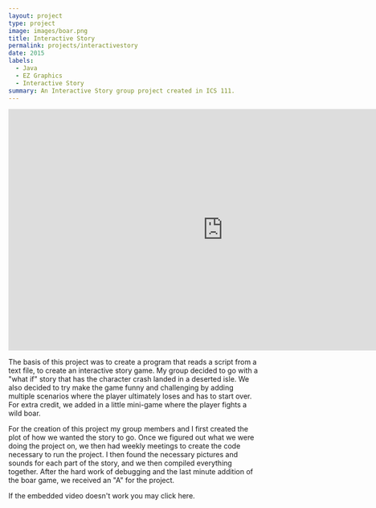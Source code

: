 ```yaml
---
layout: project
type: project
image: images/boar.png
title: Interactive Story
permalink: projects/interactivestory
date: 2015
labels:
  - Java
  - EZ Graphics
  - Interactive Story
summary: An Interactive Story group project created in ICS 111.
---
```


<iframe width="854" height="480" src="https://www.youtube.com/embed/Med5GKesR0o" frameborder="0" allowfullscreen></iframe>

The basis of this project was to create a program that reads a script from a text file, to create an interactive story game.  My group decided to go with a "what if" story that has the character crash landed in a deserted isle.  We also decided to try make the game funny and challenging by adding multiple scenarios where the player ultimately loses and has to start over.  For extra credit, we added in a little mini-game where the player fights a wild boar.

For the creation of this project my group members and I first created the plot of how we wanted the story to go.  Once we figured out what we were doing the project on, we then had weekly meetings to create the code necessary to run the project.  I then found the necessary pictures and sounds for each part of the story, and we then compiled everything together.  After the hard work of debugging and the last minute addition of the boar game, we received an "A" for the project.

If the embedded video doesn't work you may click here.

